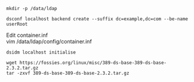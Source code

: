 
```
mkdir -p /data/ldap

dsconf localhost backend create --suffix dc=example,dc=com --be-name userRoot  
```

Edit container.inf  
vim /data/ldap/config/container.inf

```
dsidm localhost initialise
```

```
wget https://fossies.org/linux/misc/389-ds-base-389-ds-base-2.3.2.tar.gz  
tar -zxvf 389-ds-base-389-ds-base-2.3.2.tar.gz  

```
